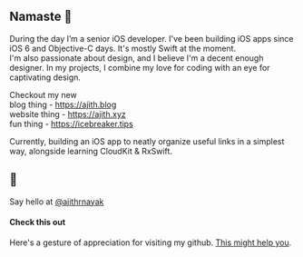 ## Namaste 🙏

During the day I’m a senior iOS developer. I've been building iOS apps since iOS 6 and Objective-C days. It's mostly Swift at the moment.
<br/>
I'm also passionate about design, and I believe I'm a decent enough designer. In my projects, I combine my love for coding with an eye for captivating design.

Checkout my new <br/>
blog thing - https://ajith.blog <br/>
website thing - https://ajith.xyz <br/>
fun thing - https://icebreaker.tips <br/>

Currently, building an iOS app to neatly organize useful links in a simplest way, alongside learning CloudKit & RxSwift.

## 👋

Say hello at [@ajithrnayak](https://twitter.com/ajithrnayak)

#### Check this out

Here's a gesture of appreciation for visiting my github. [This might help you](https://ajith.blog/xcode-users-can-free-up-space-on-your-mac).

<!--
**ajithrnayak/ajithrnayak** is a ✨ _special_ ✨ repository because its `README.md` (this file) appears on your GitHub profile.

Here are some ideas to get you started:

- 🔭 I’m currently working on ...
- 🌱 I’m currently learning ...
- 👯 I’m looking to collaborate on ...
- 🤔 I’m looking for help with ...
- 💬 Ask me about ...
- 📫 How to reach me: ...
- 😄 Pronouns: ...
- ⚡ Fun fact: ...
-->

